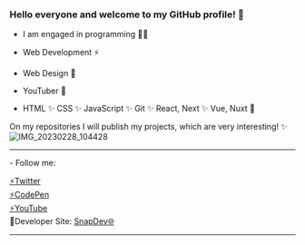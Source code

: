 ### Hello everyone and welcome to my GitHub profile! 👋

- I am engaged in programming 👩‍💻

- Web Development ⚡
  
- Web Design 🚀
  
- YouTuber 🌱
  
- HTML
✨ CSS
✨ JavaScript
✨ Git
✨ React, Next
✨ Vue, Nuxt 🌱

On my repositories I will publish my projects, which are very interesting! ✨
<br>
![IMG_20230228_104428](https://user-images.githubusercontent.com/97020506/221800611-addadaaf-ea9f-48b9-9afe-0e7b8afbb7d0.png)
<hr>
- Follow me:
  
<a href="https://twitter.com/max_code971">⚡Twitter</a>
<br>
<a href="https://codepen.io/maksim971">⚡CodePen</a>
<br>
<a href="https://www.youtube.com/@max_code971">⚡YouTube</a>
<br>
🔎Developer Site: <a href="https://snap-dev.netlify.com">SnapDev🌐</a>
<hr>
